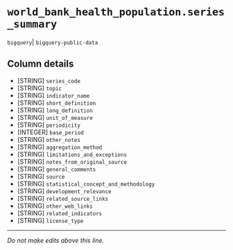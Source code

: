 # `world_bank_health_population.series_summary`
`bigquery`| `bigquery-public-data`

## Column details
* [STRING]    `series_code`
* [STRING]    `topic`
* [STRING]    `indicator_name`
* [STRING]    `short_definition`
* [STRING]    `long_definition`
* [STRING]    `unit_of_measure`
* [STRING]    `periodicity`
* [INTEGER]   `base_period`
* [STRING]    `other_notes`
* [STRING]    `aggregation_method`
* [STRING]    `limitations_and_exceptions`
* [STRING]    `notes_from_original_source`
* [STRING]    `general_comments`
* [STRING]    `source`
* [STRING]    `statistical_concept_and_methodology`
* [STRING]    `development_relevance`
* [STRING]    `related_source_links`
* [STRING]    `other_web_links`
* [STRING]    `related_indicators`
* [STRING]    `license_type`

-------------------------------------------------------------------------------
*Do not make edits above this line.*
